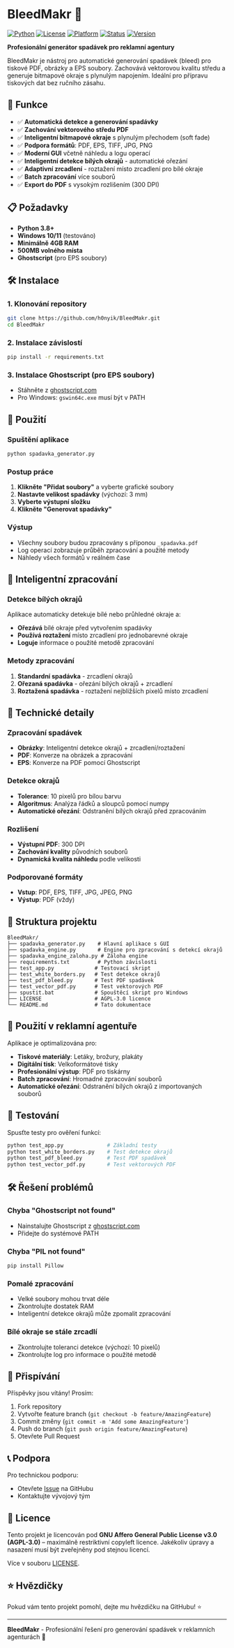 # BleedMakr 🎨

[![Python](https://img.shields.io/badge/Python-3.8+-blue.svg)](https://www.python.org/downloads/)
[![License](https://img.shields.io/badge/License-AGPL%203.0-green.svg)](https://www.gnu.org/licenses/agpl-3.0)
[![Platform](https://img.shields.io/badge/Platform-Windows-lightgrey.svg)](https://www.microsoft.com/windows)
[![Status](https://img.shields.io/badge/Status-Pre%20Alpha-orange.svg)](https://github.com/h0nyik/BleedMakr)
[![Version](https://img.shields.io/badge/Version-0.0.1-blue.svg)](https://github.com/h0nyik/BleedMakr/releases)

**Profesionální generátor spadávek pro reklamní agentury**

BleedMakr je nástroj pro automatické generování spadávek (bleed) pro tiskové PDF, obrázky a EPS soubory. Zachovává vektorovou kvalitu středu a generuje bitmapové okraje s plynulým napojením. Ideální pro přípravu tiskových dat bez ručního zásahu.

## 🚀 Funkce

- ✅ **Automatická detekce a generování spadávky**
- ✅ **Zachování vektorového středu PDF**
- ✅ **Inteligentní bitmapové okraje** s plynulým přechodem (soft fade)
- ✅ **Podpora formátů**: PDF, EPS, TIFF, JPG, PNG
- ✅ **Moderní GUI** včetně náhledu a logu operací
- ✅ **Inteligentní detekce bílých okrajů** - automatické ořezání
- ✅ **Adaptivní zrcadlení** - roztažení místo zrcadlení pro bílé okraje
- ✅ **Batch zpracování** více souborů
- ✅ **Export do PDF** s vysokým rozlišením (300 DPI)

## 📋 Požadavky

- **Python 3.8+**
- **Windows 10/11** (testováno)
- **Minimálně 4GB RAM**
- **500MB volného místa**
- **Ghostscript** (pro EPS soubory)

## 🛠️ Instalace

### 1. Klonování repository
```bash
git clone https://github.com/h0nyik/BleedMakr.git
cd BleedMakr
```

### 2. Instalace závislostí
```bash
pip install -r requirements.txt
```

### 3. Instalace Ghostscript (pro EPS soubory)
- Stáhněte z [ghostscript.com](https://ghostscript.com/)
- Pro Windows: `gswin64c.exe` musí být v PATH

## 🎯 Použití

### Spuštění aplikace
```bash
python spadavka_generator.py
```

### Postup práce
1. **Klikněte "Přidat soubory"** a vyberte grafické soubory
2. **Nastavte velikost spadávky** (výchozí: 3 mm)
3. **Vyberte výstupní složku**
4. **Klikněte "Generovat spadávky"**

### Výstup
- Všechny soubory budou zpracovány s příponou `_spadavka.pdf`
- Log operací zobrazuje průběh zpracování a použité metody
- Náhledy všech formátů v reálném čase

## 🧠 Inteligentní zpracování

### Detekce bílých okrajů
Aplikace automaticky detekuje bílé nebo průhledné okraje a:
- **Ořezává** bílé okraje před vytvořením spadávky
- **Používá roztažení** místo zrcadlení pro jednobarevné okraje
- **Loguje** informace o použité metodě zpracování

### Metody zpracování
1. **Standardní spadávka** - zrcadlení okrajů
2. **Ořezaná spadávka** - ořezání bílých okrajů + zrcadlení
3. **Roztažená spadávka** - roztažení nejbližších pixelů místo zrcadlení

## 🔧 Technické detaily

### Zpracování spadávek
- **Obrázky**: Inteligentní detekce okrajů + zrcadlení/roztažení
- **PDF**: Konverze na obrázek a zpracování
- **EPS**: Konverze na PDF pomocí Ghostscript

### Detekce okrajů
- **Tolerance**: 10 pixelů pro bílou barvu
- **Algoritmus**: Analýza řádků a sloupců pomocí numpy
- **Automatické ořezání**: Odstranění bílých okrajů před zpracováním

### Rozlišení
- **Výstupní PDF**: 300 DPI
- **Zachování kvality** původních souborů
- **Dynamická kvalita náhledu** podle velikosti

### Podporované formáty
- **Vstup**: PDF, EPS, TIFF, JPG, JPEG, PNG
- **Výstup**: PDF (vždy)

## 📁 Struktura projektu

```
BleedMakr/
├── spadavka_generator.py    # Hlavní aplikace s GUI
├── spadavka_engine.py       # Engine pro zpracování s detekcí okrajů
├── spadavka_engine_zaloha.py # Záloha engine
├── requirements.txt         # Python závislosti
├── test_app.py             # Testovací skript
├── test_white_borders.py   # Test detekce okrajů
├── test_pdf_bleed.py       # Test PDF spadávek
├── test_vector_pdf.py      # Test vektorových PDF
├── spustit.bat             # Spouštěcí skript pro Windows
├── LICENSE                 # AGPL-3.0 licence
└── README.md               # Tato dokumentace
```

## 🎯 Použití v reklamní agentuře

Aplikace je optimalizována pro:
- **Tiskové materiály**: Letáky, brožury, plakáty
- **Digitální tisk**: Velkoformátové tisky
- **Profesionální výstup**: PDF pro tiskárny
- **Batch zpracování**: Hromadné zpracování souborů
- **Automatické ořezání**: Odstranění bílých okrajů z importovaných souborů

## 🧪 Testování

Spusťte testy pro ověření funkcí:
```bash
python test_app.py              # Základní testy
python test_white_borders.py    # Test detekce okrajů
python test_pdf_bleed.py        # Test PDF spadávek
python test_vector_pdf.py       # Test vektorových PDF
```

## 🛠️ Řešení problémů

### Chyba "Ghostscript not found"
- Nainstalujte Ghostscript z [ghostscript.com](https://ghostscript.com/)
- Přidejte do systémové PATH

### Chyba "PIL not found"
```bash
pip install Pillow
```

### Pomalé zpracování
- Velké soubory mohou trvat déle
- Zkontrolujte dostatek RAM
- Inteligentní detekce okrajů může zpomalit zpracování

### Bílé okraje se stále zrcadlí
- Zkontrolujte toleranci detekce (výchozí: 10 pixelů)
- Zkontrolujte log pro informace o použité metodě

## 🤝 Přispívání

Příspěvky jsou vítány! Prosím:

1. Fork repository
2. Vytvořte feature branch (`git checkout -b feature/AmazingFeature`)
3. Commit změny (`git commit -m 'Add some AmazingFeature'`)
4. Push do branch (`git push origin feature/AmazingFeature`)
5. Otevřete Pull Request

## 📞 Podpora

Pro technickou podporu:
- Otevřete [Issue](https://github.com/h0nyik/BleedMakr/issues) na GitHubu
- Kontaktujte vývojový tým

## 📄 Licence

Tento projekt je licencován pod **GNU Affero General Public License v3.0 (AGPL-3.0)** – maximálně restriktivní copyleft licence. Jakékoliv úpravy a nasazení musí být zveřejněny pod stejnou licencí.

Více v souboru [LICENSE](LICENSE).

## ⭐ Hvězdičky

Pokud vám tento projekt pomohl, dejte mu hvězdičku na GitHubu! ⭐

---

**BleedMakr** - Profesionální řešení pro generování spadávek v reklamních agenturách 🎨 